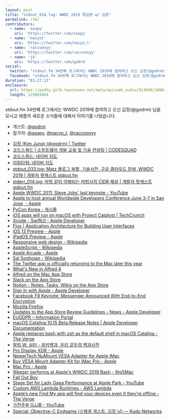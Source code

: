 ```yaml
---
layout: post
title: "stdout_034.log: WWDC 2019 특집편 w/ 김정"
permalink: /34/
contributors:
  - name: 'seapy'
    uri: 'https://twitter.com/seapy'
  - name: 'nacyot'
    uri: 'https://twitter.com/nacyo_t'
  - name: 'raccoonyy'
    uri: 'https://twitter.com/raccoonyy'
  - name: 'jk'
    uri: 'https://twitter.com/godrm'
social:
  twitter: "stdout.fm 34번째 로그에서는 WWDC 2019에 참여하고 오신 김정(@godrm) 님을 모시고 애플의 새로운 소식들에 대해서 이야기를 나눴습니다."
  facebook: "stdout.fm 34번째 로그에서는 WWDC 2019에 참여하고 오신 김정(@godrm) 님을 모시고 애플의 새로운 소식들에 대해서 이야기를 나눴습니다."
duration: "01:27:13"
enclosure:
  url: https://podty.gslb.toastoven.net/meta/episode_audio/513940/188843_1560355953940.mp3
  length: 125601894
---
```


stdout.fm 34번째 로그에서는 WWDC 2019에 참여하고 오신 김정(@godrm) 님을 모시고 애플의 새로운 소식들에 대해서 이야기를 나눴습니다.

* 게스트: [@godrm][jk]
* 참가자: [@seapy][sea], [@nacyo_t][nac], [@raccoonyy][rac]

[sea]: https://twitter.com/seapy
[nac]: https://twitter.com/nacyo_t
[rac]: https://twitter.com/raccoonyy
[jk]: https://twitter.com/godrm

* [김정 (Kim Jung) (@godrm) \| Twitter](https://twitter.com/godrm)
* [코드스쿼드 \| 소프트웨어 개발 교육 및 기술 컨설팅 \| CODESQUAD](https://codesquad.kr/)
* [코드스쿼드: 네이버 지도](http://map.naver.com/local/siteview.nhn?code=84644873)
* [미림타워: 네이버 지도](http://map.naver.com/local/siteview.nhn?code=18790650)
* [stdout_033.log: Matz 블로그 부활, 기술서전, 구글 클라우드 장애, WWDC 2019 \| 개발자 팟캐스트 stdout.fm](https://stdout.fm/33/)
* [stderr_014.log: 마법 같이 이해되는 마법사의 CIDR 해설 \| 개발자 팟캐스트 stdout.fm](https://stdout.fm/14_err/)
* [Apple WWDC 2011: Steve Jobs' last keynote - YouTube](https://www.youtube.com/watch?v=zHZf9wr2Ak8)
* [Apple to host annual Worldwide Developers Conference June 3-7 in San Jose  - Apple](https://www.apple.com/newsroom/2019/03/apple-to-host-annual-worldwide-developers-conference-june-3-7-in-san-jose/)
* [PyCon Korea - 게시물](https://www.facebook.com/pyconkorea/posts/2321990088063197)
* [iOS apps will run on macOS with Project Catalyst \| TechCrunch](https://techcrunch.com/2019/06/03/ios-apps-will-run-on-macos-with-project-catalyst/)
* [Xcode - SwiftUI - Apple Developer](https://developer.apple.com/xcode/swiftui/)
* [Flux \| Application Architecture for Building User Interfaces](https://facebook.github.io/flux/)
* [iOS 13 Preview - Apple](https://www.apple.com/ios/ios-13-preview/)
* [iPadOS Preview - Apple](https://www.apple.com/ipados/ipados-preview/)
* [Responsive web design - Wikipedia](https://en.wikipedia.org/wiki/Responsive_web_design)
* [AppleScript - Wikipedia](https://en.wikipedia.org/wiki/AppleScript)
* [Apple Arcade - Apple](https://www.apple.com/apple-arcade/)
* [Sal Soghoian - Wikipedia](https://en.m.wikipedia.org/wiki/Sal_Soghoian)
* [The Twitter app is officially returning to the Mac later this year](https://www.engadget.com/2019/06/03/twitter-new-mac-app-macos-catalina/)
* [What's New in Alfred 4](https://www.alfredapp.com/whats-new/)
* [‎Alfred on the Mac App Store](https://apps.apple.com/us/app/alfred/id405843582?mt=12)
* [‎Slack on the App Store](https://apps.apple.com/us/app/slack/id618783545)
* [‎Notion - Notes, Tasks, Wikis on the App Store](https://apps.apple.com/us/app/notion-notes-tasks-wikis/id1232780281)
* [Sign In with Apple - Apple Developer](https://developer.apple.com/sign-in-with-apple/)
* [Facebook F8 Keynote: Messenger Announced With End-to-End Encryption](https://www.thequint.com/tech-and-auto/tech-news/facebook-f8-keynote-messenger-end-to-end-encryption)
* [Mozilla Firefox](https://developer.apple.com/news/?id=06032019j)
* [Updates to the App Store Review Guidelines - News - Apple Developer](https://developer.apple.com/news/?id=06032019j)
* [EUGDPR – Information Portal](https://eugdpr.org/)
* [macOS Catalina 10.15 Beta Release Notes \| Apple Developer Documentation](https://developer.apple.com/documentation/macos_release_notes/macos_catalina_10_15_beta_release_notes)
* [Apple replaces bash with zsh as the default shell in macOS Catalina - The Verge](https://www.theverge.com/2019/6/4/18651872/apple-macos-catalina-zsh-bash-shell-replacement-features)
* [필립 W. 실러 - 위키백과, 우리 모두의 백과사전](https://ko.wikipedia.org/wiki/%ED%95%84%EB%A6%BD_W._%EC%8B%A4%EB%9F%AC)
* [Pro Display XDR - Apple](https://www.apple.com/pro-display-xdr/)
* [NewerTech NuMount VESA Adapter for Apple iMac](https://eshop.macsales.com/item/NewerTech/NUMNTIMVS/)
* [Buy VESA Mount Adapter Kit for iMac Pro - Apple](https://www.apple.com/shop/product/MR3C2ZM/A/vesa-mount-adapter-kit-for-imac-pro-space-gray)
* [Mac Pro - Apple](https://www.apple.com/mac-pro/)
* [Weezer performs at Apple's WWDC 2019 Bash - 9to5Mac](https://9to5mac.com/2019/06/06/wwdc-bash-2019/)
* [Fall Out Boy](https://falloutboy.com/)
* [Stage Set for Lady Gaga Performance at Apple Park  - YouTube](https://www.youtube.com/watch?v=42LgsWpfO2M)
* [Custom AWS Lambda Runtimes - AWS Lambda](https://docs.aws.amazon.com/lambda/latest/dg/runtimes-custom.html)
* [Apple’s new Find My app will find your devices even if they’re offline - The Verge](https://www.theverge.com/2019/6/3/18647146/apple-find-my-app-tracker-friends-iphone-wwdc-2019)
* [가전주부 GJJB - YouTube](https://www.youtube.com/channel/UC5aNQ65ADb02zEJxzb_zmYQ)
* [Special: Objective-C Endgame (스페셜 게스트: 김정 님) — Kudo Networks](https://kudokun.me/cast/special-wwdc2019)
